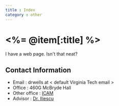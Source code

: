```yaml
---
title : Index
category : other
---
```

<%= @item[:title] %>
====================
I have a web page. Isn't that neat?

Contact Information
-------------------
* Email : drwells at < default Virginia Tech email >
* Office : 460G McBryde Hall
* Other office : [ICAM](http://www.icam.vt.edu/index.php)
* Advisor : [Dr. Iliescu](http://www.math.vt.edu/people/iliescu/)

